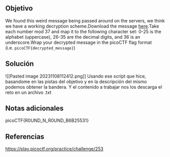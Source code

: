 ## Objetivo
We found this weird message being passed around on the servers, we think we have a working decryption scheme.Download the message [here](https://artifacts.picoctf.net/c/128/message.txt).Take each number mod 37 and map it to the following character set: 0-25 is the alphabet (uppercase), 26-35 are the decimal digits, and 36 is an underscore.Wrap your decrypted message in the picoCTF flag format (i.e. `picoCTF{decrypted_message}`)
## Solución 
![[Pasted image 20231108112412.png]]
Usando ese script que hice, basandome en las pistas del objetivo y en la descripción del mismo podemos obtener la bandera. Y el contenido a trabajar nos los descarga el reto en un archivo .txt
## Notas adicionales
picoCTF{R0UND_N_R0UND_B6B25531}
## Referencias
https://play.picoctf.org/practice/challenge/253